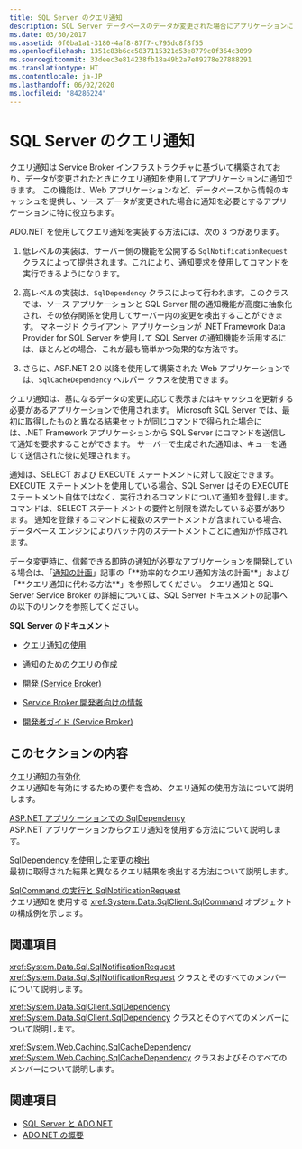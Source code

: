 ```yaml
---
title: SQL Server のクエリ通知
description: SQL Server データベースのデータが変更された場合にアプリケーションに通知して、アプリケーションの表示の更新などを行うために、クエリ通知を使用する方法について説明します。
ms.date: 03/30/2017
ms.assetid: 0f0ba1a1-3180-4af8-87f7-c795dc8f8f55
ms.openlocfilehash: 1351c83b6cc5837115321d53e8779c0f364c3099
ms.sourcegitcommit: 33deec3e814238fb18a49b2a7e89278e27888291
ms.translationtype: HT
ms.contentlocale: ja-JP
ms.lasthandoff: 06/02/2020
ms.locfileid: "84286224"
---
```

# <a name="query-notifications-in-sql-server"></a>SQL Server のクエリ通知
クエリ通知は Service Broker インフラストラクチャに基づいて構築されており、データが変更されたときにクエリ通知を使用してアプリケーションに通知できます。 この機能は、Web アプリケーションなど、データベースから情報のキャッシュを提供し、ソース データが変更された場合に通知を必要とするアプリケーションに特に役立ちます。  
  
 ADO.NET を使用してクエリ通知を実装する方法には、次の 3 つがあります。  
  
1. 低レベルの実装は、サーバー側の機能を公開する `SqlNotificationRequest` クラスによって提供されます。これにより、通知要求を使用してコマンドを実行できるようになります。  
  
2. 高レベルの実装は、`SqlDependency` クラスによって行われます。このクラスでは、ソース アプリケーションと SQL Server 間の通知機能が高度に抽象化され、その依存関係を使用してサーバー内の変更を検出することができます。 マネージド クライアント アプリケーションが .NET Framework Data Provider for SQL Server を使用して SQL Server の通知機能を活用するには、ほとんどの場合、これが最も簡単かつ効果的な方法です。  
  
3. さらに、ASP.NET 2.0 以降を使用して構築された Web アプリケーションでは、`SqlCacheDependency` ヘルパー クラスを使用できます。  
  
 クエリ通知は、基になるデータの変更に応じて表示またはキャッシュを更新する必要があるアプリケーションで使用されます。 Microsoft SQL Server では、最初に取得したものと異なる結果セットが同じコマンドで得られた場合には、.NET Framework アプリケーションから SQL Server にコマンドを送信して通知を要求することができます。 サーバーで生成された通知は、キューを通じて送信された後に処理されます。  
  
 通知は、SELECT および EXECUTE ステートメントに対して設定できます。 EXECUTE ステートメントを使用している場合、SQL Server はその EXECUTE ステートメント自体ではなく、実行されるコマンドについて通知を登録します。 コマンドは、SELECT ステートメントの要件と制限を満たしている必要があります。 通知を登録するコマンドに複数のステートメントが含まれている場合、データベース エンジンによりバッチ内のステートメントごとに通知が作成されます。  
  
 データ変更時に、信頼できる即時の通知が必要なアプリケーションを開発している場合は、「[通知の計画](https://docs.microsoft.com/previous-versions/sql/sql-server-2008-r2/ms187528(v=sql.105))」記事の「**効率的なクエリ通知方法の計画**」および「**クエリ通知に代わる方法**」を参照してください。 クエリ通知と SQL Server Service Broker の詳細については、SQL Server ドキュメントの記事への以下のリンクを参照してください。  
  
 **SQL Server のドキュメント**  
  
- [クエリ通知の使用](https://docs.microsoft.com/previous-versions/sql/sql-server-2008-r2/ms175110(v=sql.105))  
  
- [通知のためのクエリの作成](https://docs.microsoft.com/previous-versions/sql/sql-server-2008-r2/ms181122(v=sql.105))  
  
- [開発 (Service Broker)](https://docs.microsoft.com/previous-versions/sql/sql-server-2008-r2/bb522889(v=sql.105))  
  
- [Service Broker 開発者向けの情報](https://docs.microsoft.com/previous-versions/sql/sql-server-2008-r2/ms166100(v=sql.105))  
  
- [開発者ガイド (Service Broker)](https://docs.microsoft.com/previous-versions/sql/sql-server-2008-r2/bb522908(v=sql.105))  
  
## <a name="in-this-section"></a>このセクションの内容  
 [クエリ通知の有効化](enabling-query-notifications.md)  
 クエリ通知を有効にするための要件を含め、クエリ通知の使用方法について説明します。  
  
 [ASP.NET アプリケーションでの SqlDependency](sqldependency-in-an-aspnet-app.md)  
 ASP.NET アプリケーションからクエリ通知を使用する方法について説明します。  
  
 [SqlDependency を使用した変更の検出](detecting-changes-with-sqldependency.md)  
 最初に取得された結果と異なるクエリ結果を検出する方法について説明します。  
  
 [SqlCommand の実行と SqlNotificationRequest](sqlcommand-execution-with-a-sqlnotificationrequest.md)  
 クエリ通知を使用する <xref:System.Data.SqlClient.SqlCommand> オブジェクトの構成例を示します。  
  
## <a name="reference"></a>関連項目  
 <xref:System.Data.Sql.SqlNotificationRequest>  
 <xref:System.Data.Sql.SqlNotificationRequest> クラスとそのすべてのメンバーについて説明します。  
  
 <xref:System.Data.SqlClient.SqlDependency>  
 <xref:System.Data.SqlClient.SqlDependency> クラスとそのすべてのメンバーについて説明します。  
  
 <xref:System.Web.Caching.SqlCacheDependency>  
 <xref:System.Web.Caching.SqlCacheDependency> クラスおよびそのすべてのメンバーについて説明します。  
  
## <a name="see-also"></a>関連項目

- [SQL Server と ADO.NET](index.md)
- [ADO.NET の概要](../ado-net-overview.md)
